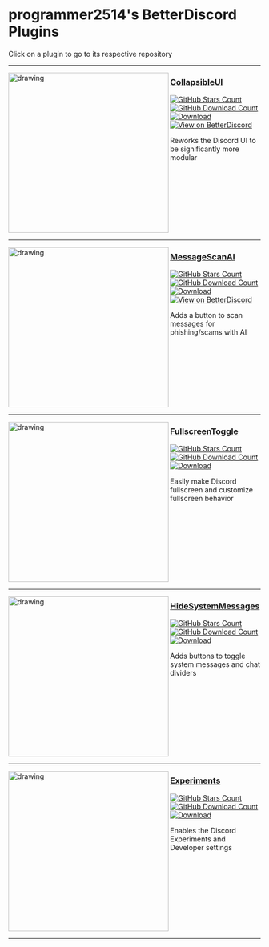 # programmer2514's BetterDiscord Plugins
Click on a plugin to go to its respective repository

---

<a href="https://github.com/programmer2514/BetterDiscord-CollapsibleUI"><img align="left" src="https://betterdiscord.app/Image/658" alt="drawing" width="320"/></a>

### [CollapsibleUI](https://github.com/programmer2514/BetterDiscord-CollapsibleUI)

[![GitHub Stars Count](https://img.shields.io/github/stars/programmer2514/BetterDiscord-CollapsibleUI?style=for-the-badge&label=GitHub%20Stars&labelColor=0c0d10&color=3a71c1
)](https://github.com/programmer2514/BetterDiscord-CollapsibleUI)
[![GitHub Download Count](https://img.shields.io/github/downloads/programmer2514/BetterDiscord-CollapsibleUI/total?style=for-the-badge&label=GitHub%20Downloads&labelColor=0c0d10&color=3a71c1)](https://github.com/programmer2514/BetterDiscord-CollapsibleUI/releases)  
[![Download](https://img.shields.io/badge/Download-3a71c1?labelColor=0c0d10&color=3a71c1&style=for-the-badge)](https://github.com/programmer2514/BetterDiscord-CollapsibleUI/releases/latest/download/CollapsibleUI.plugin.js)
[![View on BetterDiscord](https://img.shields.io/badge/View%20on%20BetterDiscord-3a71c1?labelColor=0c0d10&color=3a71c1&style=for-the-badge)](https://betterdiscord.app/plugin/CollapsibleUI)

Reworks the Discord UI to be significantly more modular
<br clear="left"/>

---

<a href="https://github.com/programmer2514/BetterDiscord-MessageScanAI"><img align="left" src="https://betterdiscord.app/Image/1593" alt="drawing" width="320"/></a>

### [MessageScanAI](https://github.com/programmer2514/BetterDiscord-MessageScanAI)

[![GitHub Stars Count](https://img.shields.io/github/stars/programmer2514/BetterDiscord-MessageScanAI?style=for-the-badge&label=GitHub%20Stars&labelColor=0c0d10&color=3a71c1
)](https://github.com/programmer2514/BetterDiscord-MessageScanAI)
[![GitHub Download Count](https://img.shields.io/github/downloads/programmer2514/BetterDiscord-MessageScanAI/total?style=for-the-badge&label=GitHub%20Downloads&labelColor=0c0d10&color=3a71c1)](https://github.com/programmer2514/BetterDiscord-MessageScanAI/releases)  
[![Download](https://img.shields.io/badge/Download-3a71c1?labelColor=0c0d10&color=3a71c1&style=for-the-badge)](https://github.com/programmer2514/BetterDiscord-MessageScanAI/releases/latest/download/MessageScanAI.plugin.js)
[![View on BetterDiscord](https://img.shields.io/badge/View%20on%20BetterDiscord-3a71c1?labelColor=0c0d10&color=3a71c1&style=for-the-badge)](https://betterdiscord.app/plugin/MessageScanAI)

Adds a button to scan messages for phishing/scams with AI
<br clear="left"/>

---

<a href="https://github.com/programmer2514/BetterDiscord-FullscreenToggle"><img align="left" src="https://github.com/user-attachments/assets/f4621ecc-11ea-436a-ba96-5bed33f2708b" alt="drawing" width="320"/></a>

### [FullscreenToggle](https://github.com/programmer2514/BetterDiscord-FullscreenToggle)

[![GitHub Stars Count](https://img.shields.io/github/stars/programmer2514/BetterDiscord-FullscreenToggle?style=for-the-badge&label=GitHub%20Stars&labelColor=0c0d10&color=3a71c1
)](https://github.com/programmer2514/BetterDiscord-FullscreenToggle)
[![GitHub Download Count](https://img.shields.io/github/downloads/programmer2514/BetterDiscord-FullscreenToggle/total?style=for-the-badge&label=GitHub%20Downloads&labelColor=0c0d10&color=3a71c1)](https://github.com/programmer2514/BetterDiscord-FullscreenToggle/releases)  
[![Download](https://img.shields.io/badge/Download-3a71c1?labelColor=0c0d10&color=3a71c1&style=for-the-badge)](https://github.com/programmer2514/BetterDiscord-FullscreenToggle/releases/latest/download/FullscreenToggle.plugin.js)

Easily make Discord fullscreen and customize fullscreen behavior
<br clear="left"/>

---

<a href="https://github.com/programmer2514/BetterDiscord-HideSystemMessages"><img align="left" src="https://betterdiscord.app/Image/1183" alt="drawing" width="320"/></a>

### [HideSystemMessages](https://github.com/programmer2514/BetterDiscord-HideSystemMessages)
[![GitHub Stars Count](https://img.shields.io/github/stars/programmer2514/BetterDiscord-HideSystemMessages?style=for-the-badge&label=GitHub%20Stars&labelColor=0c0d10&color=3a71c1
)](https://github.com/programmer2514/BetterDiscord-HideSystemMessages)
[![GitHub Download Count](https://img.shields.io/github/downloads/programmer2514/BetterDiscord-HideSystemMessages/total?style=for-the-badge&label=GitHub%20Downloads&labelColor=0c0d10&color=3a71c1)](https://github.com/programmer2514/BetterDiscord-HideSystemMessages/releases)  
[![Download](https://img.shields.io/badge/Download-3a71c1?labelColor=0c0d10&color=3a71c1&style=for-the-badge)](https://github.com/programmer2514/BetterDiscord-HideSystemMessages/releases/latest/download/HideSystemMessages.plugin.js)

Adds buttons to toggle system messages and chat dividers
<br clear="left"/>

---

<a href="https://github.com/programmer2514/BetterDiscord-Experiments"><img align="left" src="https://github.com/user-attachments/assets/5ad8ebcb-93ea-41d0-b600-29f05c4d0cdd" alt="drawing" width="320"/></a>

### [Experiments](https://github.com/programmer2514/BetterDiscord-Experiments)
[![GitHub Stars Count](https://img.shields.io/github/stars/programmer2514/BetterDiscord-Experiments?style=for-the-badge&label=GitHub%20Stars&labelColor=0c0d10&color=3a71c1
)](https://github.com/programmer2514/BetterDiscord-Experiments)
[![GitHub Download Count](https://img.shields.io/github/downloads/programmer2514/BetterDiscord-Experiments/total?style=for-the-badge&label=GitHub%20Downloads&labelColor=0c0d10&color=3a71c1)](https://github.com/programmer2514/BetterDiscord-Experiments/releases)  
[![Download](https://img.shields.io/badge/Download-3a71c1?labelColor=0c0d10&color=3a71c1&style=for-the-badge)](https://github.com/programmer2514/BetterDiscord-Experiments/releases/latest/download/Experiments.plugin.js)

Enables the Discord Experiments and Developer settings
<br clear="left"/>

---
